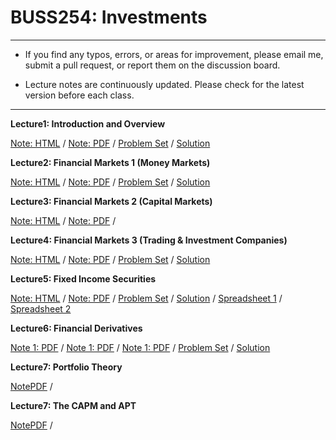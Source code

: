 # BUSS254: Investments

---

- If you find any typos, errors, or areas for improvement, please email me, submit a pull request, or report them on the discussion board.

- Lecture notes are continuously updated. Please check for the latest version before each class.

---

**Lecture1: Introduction and Overview**

[Note: HTML](https://chung-jiwoong.github.io/BUSS254-Slides/chapter_intro/chapter_intro.html) / 
[Note: PDF](https://github.com/chung-jiwoong/BUSS254-Slides/blob/main/chapter_intro/chapter_intro.pdf) / 
[Problem Set](https://chung-jiwoong.github.io/BUSS254-Slides/chapter_intro/problem_intro.html) / 
[Solution](https://chung-jiwoong.github.io/BUSS254-Slides/chapter_intro/solution_intro.html)

    
**Lecture2: Financial Markets 1 (Money Markets)**

[Note: HTML](https://chung-jiwoong.github.io/BUSS254-Slides/chapter_market1/chapter_market1.html) / 
[Note: PDF](https://github.com/chung-jiwoong/BUSS254-Slides/blob/main/chapter_market1/chapter_market1.pdf) / 
[Problem Set](https://chung-jiwoong.github.io/BUSS254-Slides/chapter_market1/problem_market1.html) / 
[Solution](https://chung-jiwoong.github.io/BUSS254-Slides/chapter_market1/solution_market1.html)


**Lecture3: Financial Markets 2 (Capital Markets)**

[Note: HTML](https://chung-jiwoong.github.io/BUSS254-Slides/chapter_market2/chapter_market2.html) / 
[Note: PDF](https://github.com/chung-jiwoong/BUSS254-Slides/blob/main/chapter_market2/chapter_market2.pdf) / 


**Lecture4: Financial Markets 3 (Trading & Investment Companies)**

[Note: HTML](https://chung-jiwoong.github.io/BUSS254-Slides/chapter_market3/chapter_market3.html) / 
[Note: PDF](https://github.com/chung-jiwoong/BUSS254-Slides/blob/main/chapter_market3/chapter_market3.pdf) / 
[Problem Set](https://chung-jiwoong.github.io/BUSS254-Slides/chapter_market3/problem_market3.html) / 
[Solution](https://chung-jiwoong.github.io/BUSS254-Slides/chapter_market3/solution_market3.html)


**Lecture5: Fixed Income Securities**

[Note: HTML](https://chung-jiwoong.github.io/BUSS254-Slides/chapter_fixed/chapter_fixed.html) / 
[Note: PDF](https://github.com/chung-jiwoong/BUSS254-Slides/blob/main/chapter_fixed/chapter_fixed.pdf) / 
[Problem Set](https://chung-jiwoong.github.io/BUSS254-Slides/chapter_fixed/problem_fixed.html) / 
[Solution](https://chung-jiwoong.github.io/BUSS254-Slides/chapter_fixed/solution_fixed.html) / 
[Spreadsheet 1](https://chung-jiwoong.github.io/BUSS254-Slides/chapter_fixed/data/Fixed_Income.xlsx) / 
[Spreadsheet 2](https://chung-jiwoong.github.io/BUSS254-Slides/chapter_fixed/data/Duration_Convexity1.xlsx)



**Lecture6: Financial Derivatives**

[Note 1: PDF](https://github.com/chung-jiwoong/BUSS254-Slides/blob/main/chapter_derivatives/chapter_derivatives1.pdf) / 
[Note 1: PDF](https://github.com/chung-jiwoong/BUSS254-Slides/blob/main/chapter_derivatives/chapter_derivatives2.pdf) / 
[Note 1: PDF](https://github.com/chung-jiwoong/BUSS254-Slides/blob/main/chapter_derivatives/chapter_derivatives3.pdf) / 
[Problem Set](https://chung-jiwoong.github.io/BUSS254-Slides/chapter_derivatives/problem_derivatives.html) / 
[Solution](https://chung-jiwoong.github.io/BUSS254-Slides/chapter_derivatives/solution_derivatives.html) 



**Lecture7: Portfolio Theory**

[NotePDF](https://github.com/chung-jiwoong/BUSS254-Slides/blob/main/chapter_portfolio/chapter_portfolio.pdf) / 



**Lecture7: The CAPM and APT**

[NotePDF](https://github.com/chung-jiwoong/BUSS254-Slides/blob/main/chapter_capm/chapter_capm.pdf) / 